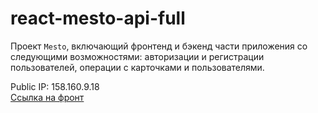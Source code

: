 # react-mesto-api-full
Проект `Mesto`, включающий фронтенд и бэкенд части приложения со следующими возможностями: авторизации и регистрации пользователей, операции с карточками и пользователями.

Public IP: 158.160.9.18  
[Ссылка на фронт](https://borisbell.nomoredomains.xyz)

